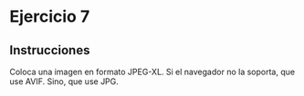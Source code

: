 # Ejercicio 7

## Instrucciones
Coloca una imagen en formato JPEG-XL. Si el navegador no la soporta, que use AVIF. Sino, que use JPG.